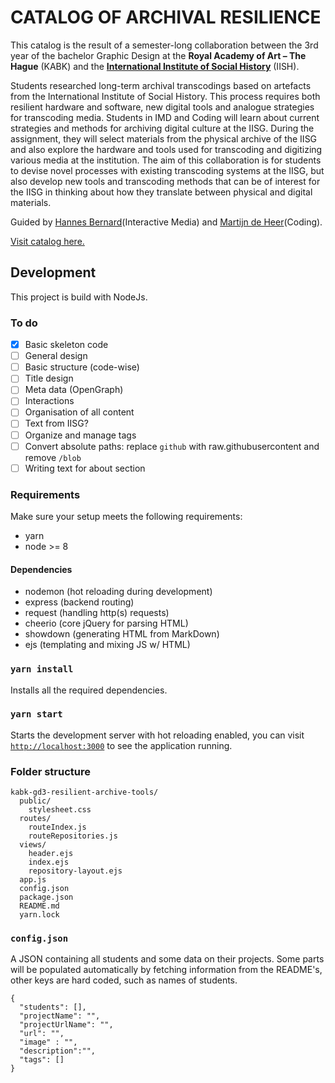 # **CATALOG OF ARCHIVAL RESILIENCE**
This catalog is the result of a semester-long collaboration between the 3rd year of the bachelor Graphic Design at the **Royal Academy of Art – The Hague** (KABK) and the **[International Institute of Social History](https://iisg.amsterdam/nl)** (IISH).

Students researched long-term archival transcodings based on artefacts from the International Institute of Social History. This process requires both resilient hardware and software, new digital tools and analogue strategies for transcoding media. Students in IMD and Coding will learn about current strategies and methods for archiving digital culture at the IISG. During the assignment, they will select materials from the physical archive of the IISG and also explore the hardware and tools used for transcoding and digitizing various media at the institution. The aim of this collaboration is for students to devise novel processes with existing transcoding systems at the IISG, but also develop new tools and transcoding methods that can be of interest for the IISG in thinking about how they translate between physical and digital materials.

Guided by [Hannes Bernard](http://www.sulsolsal.com)(Interactive Media) and [Martijn de Heer](http://www.aptoptout.studio)(Coding).

[Visit catalog here.](https://catalog-of-archival-resilience.herokuapp.com/)

## Development
This project is build with NodeJs.

### To do

- [x] Basic skeleton code 
- [ ] General design
- [ ] Basic structure (code-wise)
- [ ] Title design
- [ ] Meta data (OpenGraph)
- [ ] Interactions
- [ ] Organisation of all content
- [ ] Text from IISG?
- [ ] Organize and manage tags
- [ ] Convert absolute paths: replace `github` with raw.githubusercontent and remove `/blob`
- [ ] Writing text for about section

### Requirements
Make sure your setup meets the following requirements:

- yarn
- node >= 8

#### Dependencies

- nodemon (hot reloading during development)
- express (backend routing)
- request (handling http(s) requests)
- cheerio (core jQuery for parsing HTML)
- showdown (generating HTML from MarkDown)
- ejs (templating and mixing JS w/ HTML)

### `yarn install`

Installs all the required dependencies.

### `yarn start`
Starts the development server with hot reloading enabled, you can visit [`http://localhost:3000`](http://localhost:3000) to see the application running.

### Folder structure
```
kabk-gd3-resilient-archive-tools/
  public/
    stylesheet.css
  routes/
    routeIndex.js
    routeRepositories.js
  views/
    header.ejs
    index.ejs
    repository-layout.ejs
  app.js
  config.json
  package.json
  README.md
  yarn.lock
```
### `config.json`
A JSON containing all students and some data on their projects. Some parts will be populated automatically by fetching information from the README's, other keys are hard coded, such as names of students.

```
{
  "students": [],
  "projectName": "",
  "projectUrlName": "",
  "url": "",
  "image" : "",
  "description":"",
  "tags": []
}
```
